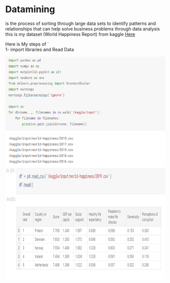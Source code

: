 # Datamining
is the process of sorting through large data sets to identify patterns and relationships that can help solve business problems through data analysis
this is my dataset (World Happiness Report) from kaggle
[Here](https://www.kaggle.com/datasets/unsdsn/world-happiness)


Here is My steps of `                                           
1- import libraries and Read Data

<center><img src="https://github.com/Sura5/Datamining/blob/main/Import%20libraries.png" align="center" height="350"></center>
<center><img src="https://github.com/Sura5/Datamining/blob/main/Read%20data.png" align="center" height="350"></center>

